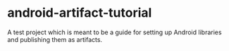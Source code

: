 # android-artifact-tutorial
A test project which is meant to be a guide for setting up Android libraries and publishing them as artifacts.
